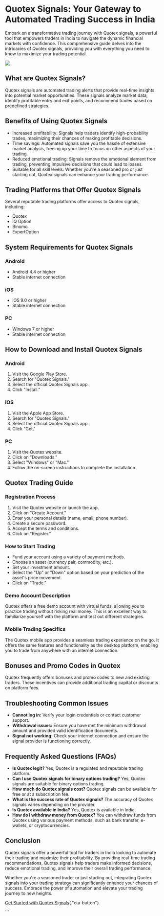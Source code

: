 # Quotex Signals: Your Gateway to Automated Trading Success in India

Embark on a transformative trading journey with Quotex signals, a
powerful tool that empowers traders in India to navigate the dynamic
financial markets with confidence. This comprehensive guide delves into
the intricacies of Quotex signals, providing you with everything you
need to know to maximize your trading potential.

[![](https://static.quotex.io/files/4_en/300_250.jpg)](https://traff.sbs/brokerqxlid)

## What are Quotex Signals?

Quotex signals are automated trading alerts that provide real-time
insights into potential market opportunities. These signals analyze
market data, identify profitable entry and exit points, and recommend
trades based on predefined strategies.

## Benefits of Using Quotex Signals

-   Increased profitability: Signals help traders identify
    high-probability trades, maximizing their chances of making
    profitable decisions.
-   Time savings: Automated signals save you the hassle of extensive
    market analysis, freeing up your time to focus on other aspects of
    your trading.
-   Reduced emotional trading: Signals remove the emotional element from
    trading, preventing impulsive decisions that could lead to losses.
-   Suitable for all skill levels: Whether you\'re a seasoned pro or
    just starting out, Quotex signals can enhance your trading
    performance.

## Trading Platforms that Offer Quotex Signals

Several reputable trading platforms offer access to Quotex signals,
including:

-   Quotex
-   IQ Option
-   Binomo
-   ExpertOption

## System Requirements for Quotex Signals

### Android

-   Android 4.4 or higher
-   Stable internet connection

### iOS

-   iOS 9.0 or higher
-   Stable internet connection

### PC

-   Windows 7 or higher
-   Stable internet connection

## How to Download and Install Quotex Signals

### Android

1.  Visit the Google Play Store.
2.  Search for "Quotex Signals."
3.  Select the official Quotex Signals app.
4.  Click "Install."

### iOS

1.  Visit the Apple App Store.
2.  Search for "Quotex Signals."
3.  Select the official Quotex Signals app.
4.  Click "Get."

### PC

1.  Visit the Quotex website.
2.  Click on "Downloads."
3.  Select "Windows" or "Mac."
4.  Follow the on-screen instructions to complete the installation.

## Quotex Trading Guide

### Registration Process

1.  Visit the Quotex website or launch the app.
2.  Click on "Create Account."
3.  Enter your personal details (name, email, phone number).
4.  Create a secure password.
5.  Accept the terms and conditions.
6.  Click on "Register."

### How to Start Trading

-   Fund your account using a variety of payment methods.
-   Choose an asset (currency pair, commodity, etc.).
-   Set your investment amount.
-   Select the "Up" or "Down" option based on your
    prediction of the asset\'s price movement.
-   Click on "Trade."

### Demo Account Description

Quotex offers a free demo account with virtual funds, allowing you to
practice trading without risking real money. This is an excellent way to
familiarize yourself with the platform and test out different
strategies.

### Mobile Trading Specifics

The Quotex mobile app provides a seamless trading experience on the go.
It offers the same features and functionality as the desktop platform,
enabling you to trade from anywhere with an internet connection.

## Bonuses and Promo Codes in Quotex

Quotex frequently offers bonuses and promo codes to new and existing
traders. These incentives can provide additional trading capital or
discounts on platform fees.

## Troubleshooting Common Issues

-   **Cannot log in:** Verify your login credentials or contact customer
    support.
-   **Withdrawal issues:** Ensure you have met the minimum withdrawal
    amount and provided valid identification documents.
-   **Signal not working:** Check your internet connection and ensure
    the signal provider is functioning correctly.

## Frequently Asked Questions (FAQs)

-   **Is Quotex legit?** Yes, Quotex is a regulated and reputable
    trading platform.
-   **Can I use Quotex signals for binary options trading?** Yes, Quotex
    signals are suitable for binary options trading.
-   **How much do Quotex signals cost?** Quotex signals can be available
    for free or at a subscription fee.
-   **What is the success rate of Quotex signals?** The accuracy of
    Quotex signals varies depending on the provider.
-   **Is Quotex available in India?** Yes, Quotex is available in India.
-   **How do I withdraw money from Quotex?** You can withdraw funds from
    Quotex using various payment methods, such as bank transfer,
    e-wallets, or cryptocurrencies.

## Conclusion

Quotex signals offer a powerful tool for traders in India looking to
automate their trading and maximize their profitability. By providing
real-time trading recommendations, Quotex signals help traders make
informed decisions, reduce emotional trading, and improve their overall
trading performance.

Whether you\'re a seasoned trader or just starting out, integrating
Quotex signals into your trading strategy can significantly enhance your
chances of success. Embrace the power of automation and elevate your
trading journey to new heights.

[Get Started with Quotex
Signals](\%22https://traff.sbs/brokerqxlid\%22){."cta-button"}

\`\`\`


